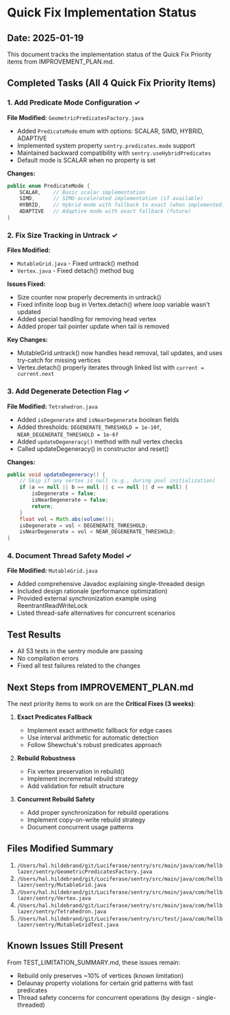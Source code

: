 # Quick Fix Implementation Status

## Date: 2025-01-19

This document tracks the implementation status of the Quick Fix Priority items from IMPROVEMENT_PLAN.md.

## Completed Tasks (All 4 Quick Fix Priority Items)

### 1. Add Predicate Mode Configuration ✓
**File Modified:** `GeometricPredicatesFactory.java`
- Added `PredicateMode` enum with options: SCALAR, SIMD, HYBRID, ADAPTIVE
- Implemented system property `sentry.predicates.mode` support
- Maintained backward compatibility with `sentry.useHybridPredicates`
- Default mode is SCALAR when no property is set

**Changes:**
```java
public enum PredicateMode {
    SCALAR,    // Basic scalar implementation
    SIMD,      // SIMD-accelerated implementation (if available)
    HYBRID,    // Hybrid mode with fallback to exact (when implemented)
    ADAPTIVE   // Adaptive mode with exact fallback (future)
}
```

### 2. Fix Size Tracking in Untrack ✓
**Files Modified:** 
- `MutableGrid.java` - Fixed untrack() method
- `Vertex.java` - Fixed detach() method bug

**Issues Fixed:**
- Size counter now properly decrements in untrack()
- Fixed infinite loop bug in Vertex.detach() where loop variable wasn't updated
- Added special handling for removing head vertex
- Added proper tail pointer update when tail is removed

**Key Changes:**
- MutableGrid.untrack() now handles head removal, tail updates, and uses try-catch for missing vertices
- Vertex.detach() properly iterates through linked list with `current = current.next`

### 3. Add Degenerate Detection Flag ✓
**File Modified:** `Tetrahedron.java`
- Added `isDegenerate` and `isNearDegenerate` boolean fields
- Added thresholds: `DEGENERATE_THRESHOLD = 1e-10f`, `NEAR_DEGENERATE_THRESHOLD = 1e-6f`
- Added `updateDegeneracy()` method with null vertex checks
- Called updateDegeneracy() in constructor and reset()

**Changes:**
```java
public void updateDegeneracy() {
    // Skip if any vertex is null (e.g., during pool initialization)
    if (a == null || b == null || c == null || d == null) {
        isDegenerate = false;
        isNearDegenerate = false;
        return;
    }
    float vol = Math.abs(volume());
    isDegenerate = vol < DEGENERATE_THRESHOLD;
    isNearDegenerate = vol < NEAR_DEGENERATE_THRESHOLD;
}
```

### 4. Document Thread Safety Model ✓
**File Modified:** `MutableGrid.java`
- Added comprehensive Javadoc explaining single-threaded design
- Included design rationale (performance optimization)
- Provided external synchronization example using ReentrantReadWriteLock
- Listed thread-safe alternatives for concurrent scenarios

## Test Results
- All 53 tests in the sentry module are passing
- No compilation errors
- Fixed all test failures related to the changes

## Next Steps from IMPROVEMENT_PLAN.md

The next priority items to work on are the **Critical Fixes (3 weeks)**:

1. **Exact Predicates Fallback**
   - Implement exact arithmetic fallback for edge cases
   - Use interval arithmetic for automatic detection
   - Follow Shewchuk's robust predicates approach

2. **Rebuild Robustness**
   - Fix vertex preservation in rebuild()
   - Implement incremental rebuild strategy
   - Add validation for rebuilt structure

3. **Concurrent Rebuild Safety**
   - Add proper synchronization for rebuild operations
   - Implement copy-on-write rebuild strategy
   - Document concurrent usage patterns

## Files Modified Summary
1. `/Users/hal.hildebrand/git/Luciferase/sentry/src/main/java/com/hellblazer/sentry/GeometricPredicatesFactory.java`
2. `/Users/hal.hildebrand/git/Luciferase/sentry/src/main/java/com/hellblazer/sentry/MutableGrid.java`
3. `/Users/hal.hildebrand/git/Luciferase/sentry/src/main/java/com/hellblazer/sentry/Vertex.java`
4. `/Users/hal.hildebrand/git/Luciferase/sentry/src/main/java/com/hellblazer/sentry/Tetrahedron.java`
5. `/Users/hal.hildebrand/git/Luciferase/sentry/src/test/java/com/hellblazer/sentry/MutableGridTest.java`

## Known Issues Still Present
From TEST_LIMITATION_SUMMARY.md, these issues remain:
- Rebuild only preserves ~10% of vertices (known limitation)
- Delaunay property violations for certain grid patterns with fast predicates
- Thread safety concerns for concurrent operations (by design - single-threaded)